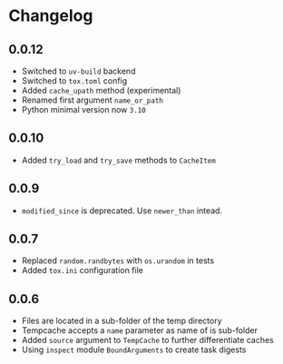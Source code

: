 # Changelog

## 0.0.12
- Switched to `uv-build` backend
- Switched to `tox.toml` config
- Added `cache_upath` method (experimental)
- Renamed first argument `name_or_path`
- Python minimal version now `3.10`

## 0.0.10
- Added `try_load` and `try_save` methods to `CacheItem`

## 0.0.9
- `modified_since` is deprecated. Use `newer_than` intead.

## 0.0.7
- Replaced `random.randbytes` with `os.urandom` in tests
- Added `tox.ini` configuration file

## 0.0.6
- Files are located in a sub-folder of the temp directory
- Tempcache accepts a `name` parameter as name of is sub-folder
- Added `source` argument to `TempCache` to further differentiate caches
- Using `inspect` module `BoundArguments` to create task digests

